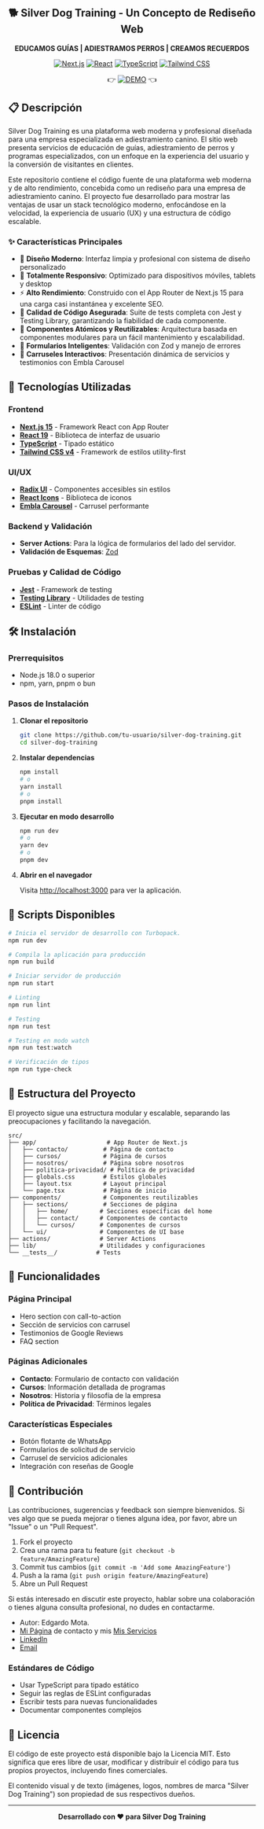 <div align="center">

## 🐕 Silver Dog Training - Un Concepto de Rediseño Web

**EDUCAMOS GUÍAS | ADIESTRAMOS PERROS | CREAMOS RECUERDOS**

[![Next.js](https://img.shields.io/badge/Next.js-15.4.6-black?style=for-the-badge&logo=next.js)](https://nextjs.org/)
[![React](https://img.shields.io/badge/React-19.1.0-61DAFB?style=for-the-badge&logo=react)](https://reactjs.org/)
[![TypeScript](https://img.shields.io/badge/TypeScript-5.x-3178C6?style=for-the-badge&logo=typescript)](https://www.typescriptlang.org/)
[![Tailwind CSS](https://img.shields.io/badge/Tailwind_CSS-4.x-38B2AC?style=for-the-badge&logo=tailwind-css)](https://tailwindcss.com/)

👉 [![DEMO](https://img.shields.io/badge/Ver%20Demo-Clic%20Aqu%C3%AD-cb6622?style=for-the-badge&logo=vercel)](https://silver-dog-training.vercel.app/) 👈 
</div>

## 📋 Descripción

Silver Dog Training es una plataforma web moderna y profesional diseñada para una empresa especializada en adiestramiento canino. El sitio web presenta servicios de educación de guías, adiestramiento de perros y programas especializados, con un enfoque en la experiencia del usuario y la conversión de visitantes en clientes.

Este repositorio contiene el código fuente de una plataforma web moderna y de alto rendimiento, concebida como un rediseño para una empresa de adiestramiento canino. El proyecto fue desarrollado para mostrar las ventajas de usar un stack tecnológico moderno, enfocándose en la velocidad, la experiencia de usuario (UX) y una estructura de código escalable.

### ✨ Características Principales

- 🎨 **Diseño Moderno**: Interfaz limpia y profesional con sistema de diseño personalizado
- 📱 **Totalmente Responsivo**: Optimizado para dispositivos móviles, tablets y desktop
- ⚡ **Alto Rendimiento**: Construido con el App Router de Next.js 15 para una carga casi instantánea y excelente SEO.
- 🧪 **Calidad de Código Asegurada**: Suite de tests completa con Jest y Testing Library, garantizando la fiabilidad de cada componente.
- 🧩 **Componentes Atómicos y Reutilizables**: Arquitectura basada en componentes modulares para un fácil mantenimiento y escalabilidad.
- 📝 **Formularios Inteligentes**: Validación con Zod y manejo de errores
- 🎠 **Carruseles Interactivos**: Presentación dinámica de servicios y testimonios con Embla Carousel

## 🚀 Tecnologías Utilizadas

### Frontend
- **[Next.js 15](https://nextjs.org/)** - Framework React con App Router
- **[React 19](https://reactjs.org/)** - Biblioteca de interfaz de usuario
- **[TypeScript](https://www.typescriptlang.org/)** - Tipado estático
- **[Tailwind CSS v4](https://tailwindcss.com/)** - Framework de estilos utility-first

### UI/UX
- **[Radix UI](https://www.radix-ui.com/)** - Componentes accesibles sin estilos
- **[React Icons](https://react-icons.github.io/react-icons/)** - Biblioteca de iconos
- **[Embla Carousel](https://www.embla-carousel.com/)** - Carrusel performante

### Backend y Validación
- **Server Actions**: Para la lógica de formularios del lado del servidor.
- **Validación de Esquemas**: [Zod](https://zod.dev/)

### Pruebas y Calidad de Código
- **[Jest](https://jestjs.io/)** - Framework de testing
- **[Testing Library](https://testing-library.com/)** - Utilidades de testing
- **[ESLint](https://eslint.org/)** - Linter de código

## 🛠️ Instalación

### Prerrequisitos

- Node.js 18.0 o superior
- npm, yarn, pnpm o bun

### Pasos de Instalación

1. **Clonar el repositorio**
   ```bash
   git clone https://github.com/tu-usuario/silver-dog-training.git
   cd silver-dog-training
   ```

2. **Instalar dependencias**
   ```bash
   npm install
   # o
   yarn install
   # o
   pnpm install
   ```

3. **Ejecutar en modo desarrollo**
   ```bash
   npm run dev
   # o
   yarn dev
   # o
   pnpm dev
   ```

4. **Abrir en el navegador**
   
   Visita [http://localhost:3000](http://localhost:3000) para ver la aplicación.

## 📜 Scripts Disponibles

```bash
# Inicia el servidor de desarrollo con Turbopack.
npm run dev

# Compila la aplicación para producción
npm run build

# Iniciar servidor de producción
npm run start

# Linting
npm run lint

# Testing
npm run test

# Testing en modo watch
npm run test:watch

# Verificación de tipos
npm run type-check
```

## 📁 Estructura del Proyecto

El proyecto sigue una estructura modular y escalable, separando las preocupaciones y facilitando la navegación.

```
src/
├── app/                    # App Router de Next.js
│   ├── contacto/          # Página de contacto
│   ├── cursos/            # Página de cursos
│   ├── nosotros/          # Página sobre nosotros
│   ├── politica-privacidad/ # Política de privacidad
│   ├── globals.css        # Estilos globales
│   ├── layout.tsx         # Layout principal
│   └── page.tsx           # Página de inicio
├── components/            # Componentes reutilizables
│   ├── sections/          # Secciones de página
│   │   ├── home/         # Secciones específicas del home
│   │   ├── contact/      # Componentes de contacto
│   │   └── cursos/       # Componentes de cursos
│   └── ui/               # Componentes de UI base
├── actions/              # Server Actions
├── lib/                  # Utilidades y configuraciones
└── __tests__/           # Tests
```

## 📱 Funcionalidades

### Página Principal
- Hero section con call-to-action
- Sección de servicios con carrusel
- Testimonios de Google Reviews
- FAQ section

### Páginas Adicionales
- **Contacto**: Formulario de contacto con validación
- **Cursos**: Información detallada de programas
- **Nosotros**: Historia y filosofía de la empresa
- **Política de Privacidad**: Términos legales

### Características Especiales
- Botón flotante de WhatsApp
- Formularios de solicitud de servicio
- Carrusel de servicios adicionales
- Integración con reseñas de Google

## 🤝 Contribución

Las contribuciones, sugerencias y feedback son siempre bienvenidos. Si ves algo que se pueda mejorar o tienes alguna idea, por favor, abre un "Issue" o un "Pull Request".

1. Fork el proyecto
2. Crea una rama para tu feature (`git checkout -b feature/AmazingFeature`)
3. Commit tus cambios (`git commit -m 'Add some AmazingFeature'`)
4. Push a la rama (`git push origin feature/AmazingFeature`)
5. Abre un Pull Request

Si estás interesado en discutir este proyecto, hablar sobre una colaboración o tienes alguna consulta profesional, no dudes en contactarme.

- Autor: Edgardo Mota.
- [Mi Página](https://hydrogn.app/) de contacto y mis [Mis Servicios](https://hydrogn.app/servicios)
- [LinkedIn](https://www.linkedin.com/in/ruizedgardo/)
- [Email](edgardo.irm@gmail.com)

### Estándares de Código
- Usar TypeScript para tipado estático
- Seguir las reglas de ESLint configuradas
- Escribir tests para nuevas funcionalidades
- Documentar componentes complejos

## 📄 Licencia

El código de este proyecto está disponible bajo la Licencia MIT. Esto significa que eres libre de usar, modificar y distribuir el código para tus propios proyectos, incluyendo fines comerciales.

El contenido visual y de texto (imágenes, logos, nombres de marca "Silver Dog Training") son propiedad de sus respectivos dueños.

---

<div align="center">

**Desarrollado con ❤️ para Silver Dog Training**

</div>
